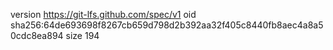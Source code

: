 version https://git-lfs.github.com/spec/v1
oid sha256:64de693698f8267cb659d798d2b392aa32f405c8440fb8aec4a8a50cdc8ea894
size 194
